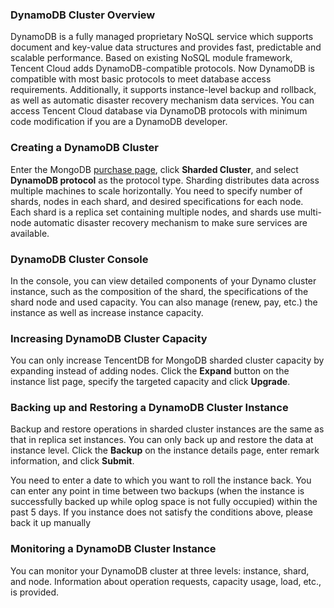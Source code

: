 ### DynamoDB Cluster Overview
DynamoDB is a fully managed proprietary NoSQL service which supports document and key-value data structures and provides fast, predictable and scalable performance. Based on existing NoSQL module framework, Tencent Cloud adds DynamoDB-compatible protocols. Now DynamoDB is compatible with most basic protocols to meet database access requirements. Additionally, it supports instance-level backup and rollback, as well as automatic disaster recovery mechanism data services. You can access Tencent Cloud database via DynamoDB protocols with minimum code modification if you are a DynamoDB developer.


### Creating a DynamoDB Cluster
Enter the MongoDB [purchase page](https://buy.cloud.tencent.com/mongodb?clusterType=1), click **Sharded Cluster**, and select **DynamoDB protocol** as the protocol type.
Sharding distributes data across multiple machines to scale horizontally. You need to specify number of shards, nodes in each shard, and desired specifications for each node. Each shard is a replica set containing multiple nodes, and shards use multi-node automatic disaster recovery mechanism to make sure services are available.

### DynamoDB Cluster Console
In the console, you can view detailed components of your Dynamo cluster instance, such as the composition of the shard, the specifications of the shard node and used capacity. You can also manage (renew, pay, etc.)  the instance as well as increase instance capacity.

### Increasing DynamoDB Cluster Capacity
You can only increase TencentDB for MongoDB sharded cluster capacity by expanding instead of adding nodes. Click the **Expand** button on the instance list page, specify the targeted capacity and click **Upgrade**.

### Backing up and Restoring a DynamoDB Cluster Instance 
Backup and restore operations in sharded cluster instances are the same as that in replica set instances. You can only back up and restore the data at instance level. Click the **Backup** on the instance details page, enter remark information, and click **Submit**.

You need to enter a date to which you want to roll the instance back. You can enter any point in time between two backups (when the instance is successfully backed up while oplog space is not fully occupied) within the past 5 days. If you instance does not satisfy the conditions above, please back it up manually

### Monitoring a DynamoDB Cluster Instance
You can monitor your DynamoDB cluster at three levels: instance, shard, and node. Information about operation requests, capacity usage, load, etc., is provided.

